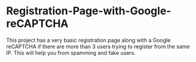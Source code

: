 # Registration-Page-with-Google-reCAPTCHA
This project has a very basic registration page along with a Google reCAPTCHA if there are more than 3 users trying to register from the same IP. This will help you from spamming and fake users.
